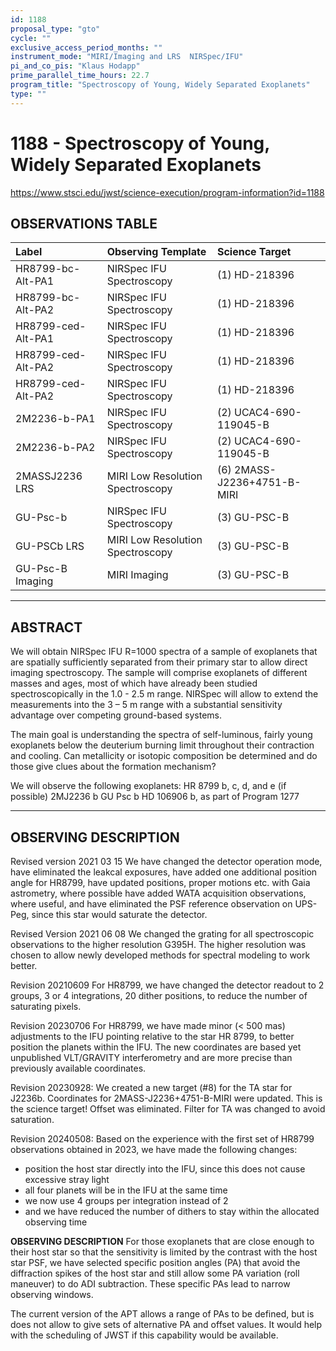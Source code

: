```yaml
---
id: 1188
proposal_type: "gto"
cycle: ""
exclusive_access_period_months: ""
instrument_mode: "MIRI/Imaging and LRS  NIRSpec/IFU"
pi_and_co_pis: "Klaus Hodapp"
prime_parallel_time_hours: 22.7
program_title: "Spectroscopy of Young, Widely Separated Exoplanets"
type: ""
---
```

# 1188 - Spectroscopy of Young, Widely Separated Exoplanets
https://www.stsci.edu/jwst/science-execution/program-information?id=1188
## OBSERVATIONS TABLE
| Label                  | Observing Template             | Science Target                |
| :--------------------- | :----------------------------- | :---------------------------- |
| HR8799-bc-Alt-PA1      | NIRSpec IFU Spectroscopy       | (1) HD-218396                 |
| HR8799-bc-Alt-PA2      | NIRSpec IFU Spectroscopy       | (1) HD-218396                 |
| HR8799-ced-Alt-PA1     | NIRSpec IFU Spectroscopy       | (1) HD-218396                 |
| HR8799-ced-Alt-PA2     | NIRSpec IFU Spectroscopy       | (1) HD-218396                 |
| HR8799-ced-Alt-PA2     | NIRSpec IFU Spectroscopy       | (1) HD-218396                 |
| 2M2236-b-PA1           | NIRSpec IFU Spectroscopy       | (2) UCAC4-690-119045-B        |
| 2M2236-b-PA2           | NIRSpec IFU Spectroscopy       | (2) UCAC4-690-119045-B        |
| 2MASSJ2236 LRS         | MIRI Low Resolution Spectroscopy | (6) 2MASS-J2236+4751-B-MIRI   |
| GU-Psc-b               | NIRSpec IFU Spectroscopy       | (3) GU-PSC-B                  |
| GU-PSCb LRS            | MIRI Low Resolution Spectroscopy | (3) GU-PSC-B                  |
| GU-Psc-B Imaging       | MIRI Imaging                   | (3) GU-PSC-B                  |

---

## ABSTRACT

We will obtain NIRSpec IFU R=1000 spectra of a sample of exoplanets that are spatially sufficiently separated from their primary star to allow direct imaging spectroscopy. The sample will comprise exoplanets of different masses and ages, most of which have already been studied spectroscopically in the 1.0 - 2.5 m range. NIRSpec will allow to extend the measurements into the 3 – 5 m range with a substantial sensitivity advantage over competing ground-based systems.

The main goal is understanding the spectra of self-luminous, fairly young exoplanets below the deuterium burning limit throughout their contraction and cooling. Can metallicity or isotopic composition be determined and do those give clues about the formation mechanism?

We will observe the following exoplanets:
HR 8799 b, c, d, and e (if possible)
2MJ2236 b
GU Psc b
HD 106906 b, as part of Program 1277

---

## OBSERVING DESCRIPTION

Revised version 2021 03 15
We have changed the detector operation mode,
have eliminated the leakcal exposures,
have added one additional position angle for HR8799,
have updated positions, proper motions etc. with Gaia astrometry, where possible
have added WATA acquisition observations, where useful,
and have eliminated the PSF reference observation on UPS-Peg, since this star
would saturate the detector.

Revised Version 2021 06 08
We changed the grating for all spectroscopic observations to the higher resolution G395H.
The higher resolution was chosen to allow newly developed methods for spectral modeling
to work better.

Revision 20210609
For HR8799, we have changed the detector readout to 2 groups, 3 or 4 integrations, 20 dither positions,
to reduce the number of saturating pixels.

Revision 20230706
For HR8799, we have made minor (< 500 mas) adjustments to the IFU pointing relative to the star HR 8799,
to better position the planets within the IFU.
The new coordinates are based yet unpublished VLT/GRAVITY interferometry and are more
precise than previously available coordinates.

Revision 20230928:
We created a new target (#8) for the TA star for J2236b.
Coordinates for 2MASS-J2236+4751-B-MIRI were updated. This is the science target!
Offset was eliminated.
Filter for TA was changed to avoid saturation.

Revision 20240508:
Based on the experience with the first set of HR8799 observations obtained in 2023,
we have made the following changes:
- position the host star directly into the IFU, since this does not cause excessive stray light
- all four planets will be in the IFU at the same time
- we now use 4 groups per integration instead of 2
- and we have reduced the number of dithers to stay within the allocated observing time

**OBSERVING DESCRIPTION**
For those exoplanets that are close enough to their host star so that the sensitivity is limited by the contrast with the host star PSF,
we have selected specific position angles (PA) that avoid the diffraction spikes of the host star and still allow some PA variation (roll maneuver)
to do ADI subtraction. These specific PAs lead to narrow observing windows.

The current version of the APT allows a range of PAs to be defined, but is does not allow to give sets of alternative PA and offset values.
It would help with the scheduling of JWST if this capability would be available.